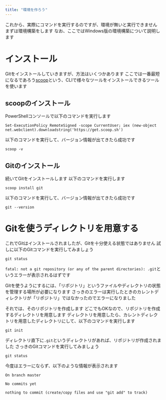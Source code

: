 ```yaml
---
title: "環境を作ろう"
---
```


これから、実際にコマンドを実行するのですが、環境が無いと実行できません
まずは環境構築をします
なお、ここではWindows版の環境構築について説明します

# インストール

Gitをインストールしていきますが、方法はいくつかあります
ここでは一番最短になるであろう[scoop](https://scoop.sh/)という、CLIで様々なツールをインストールできるツールを使います

## scoopのインストール

PowerShellコンソールで以下のコマンドを実行します

```shell
Set-ExecutionPolicy RemoteSigned -scope CurrentUser; iex (new-object net.webclient).downloadstring('https://get.scoop.sh')
```

以下のコマンドを実行して、バージョン情報が出てきたら成功です

```shell
scoop -v
```

## Gitのインストール

続いてGitをインストールします
以下のコマンドを実行します

```shell
scoop install git
```

以下のコマンドを実行して、バージョン情報が出てきたら成功です

```shell
git --version
```

# Gitを使うディレクトリを用意する

これでGitはインストールされましたが、Gitを十分使える状態ではありません
試しに以下のGitコマンドを実行してみましょう

```shell
git status
```

`fatal: not a git repository (or any of the parent directories): .git`というエラーが表示されるはずです

Gitを使うようにするには、「リポジトリ」というファイルやディレクトリの状態を管理する場所が必要になります
さっきのエラーは実行したときのカレントディレクトリが「リポジトリ」ではなかったのでエラーになりました

それでは、そのリポジトリを作成します
どこでもOKなので、リポジトリを作成するディレクトリを用意します
ディレクトリを用意したら、カレントディレクトリを用意したディレクトリにして、以下のコマンドを実行します

```shell
git init
```

ディレクトリ直下に`.git`というディレクトリがあれば、リポジトリが作成されました
さっきのGitコマンドを実行してみましょう

```shell
git status
```

今度はエラーにならず、以下のような情報が表示されます

```shell
On branch master

No commits yet

nothing to commit (create/copy files and use "git add" to track)
```
